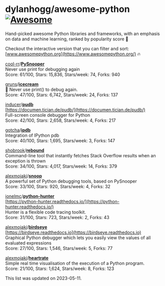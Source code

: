 # dylanhogg/awesome-python  [![Awesome](https://awesome.re/badge.svg)](https://awesome.re)  

Hand-picked awesome Python libraries and frameworks, 
with an emphasis on data and machine learning, ranked by popularity score 🐍  

Checkout the interactive version that you can filter and sort: 
[www.awesomepython.org](https://www.awesomepython.org/) 🔥  


<a href="https://github.com/cool-rr)">cool-rr</a>/<b><a href="https://github.com/cool-rr/pysnooper">PySnooper</a></b>  
Never use print for debugging again  
Score: 61/100, Stars: 15,836, Stars/week: 74, Forks: 940  


<a href="https://github.com/gruns)">gruns</a>/<b><a href="https://github.com/gruns/icecream">icecream</a></b>  
🍦 Never use print() to debug again.  
Score: 47/100, Stars: 6,742, Stars/week: 24, Forks: 137  


<a href="https://github.com/inducer)">inducer</a>/<b><a href="https://github.com/inducer/pudb">pudb</a></b>  
[https://documen.tician.de/pudb/](https://documen.tician.de/pudb/)  
Full-screen console debugger for Python  
Score: 42/100, Stars: 2,658, Stars/week: 4, Forks: 217  


<a href="https://github.com/gotcha)">gotcha</a>/<b><a href="https://github.com/gotcha/ipdb">ipdb</a></b>  
Integration of IPython pdb  
Score: 40/100, Stars: 1,695, Stars/week: 3, Forks: 147  


<a href="https://github.com/shobrook)">shobrook</a>/<b><a href="https://github.com/shobrook/rebound">rebound</a></b>  
Command-line tool that instantly fetches Stack Overflow results when an exception is thrown  
Score: 34/100, Stars: 4,017, Stars/week: 14, Forks: 379  


<a href="https://github.com/alexmojaki)">alexmojaki</a>/<b><a href="https://github.com/alexmojaki/snoop">snoop</a></b>  
A powerful set of Python debugging tools, based on PySnooper  
Score: 33/100, Stars: 920, Stars/week: 4, Forks: 32  


<a href="https://github.com/ionelmc)">ionelmc</a>/<b><a href="https://github.com/ionelmc/python-hunter">python-hunter</a></b>  
[https://python-hunter.readthedocs.io/](https://python-hunter.readthedocs.io/)  
Hunter is a flexible code tracing toolkit.   
Score: 31/100, Stars: 723, Stars/week: 2, Forks: 43  


<a href="https://github.com/alexmojaki)">alexmojaki</a>/<b><a href="https://github.com/alexmojaki/birdseye">birdseye</a></b>  
[https://birdseye.readthedocs.io](https://birdseye.readthedocs.io)  
Graphical Python debugger which lets you easily view the values of all evaluated expressions  
Score: 27/100, Stars: 1,546, Stars/week: 5, Forks: 77  


<a href="https://github.com/alexmojaki)">alexmojaki</a>/<b><a href="https://github.com/alexmojaki/heartrate">heartrate</a></b>  
Simple real time visualisation of the execution of a Python program.  
Score: 21/100, Stars: 1,624, Stars/week: 8, Forks: 123  


This list was updated on 2023-05-11.